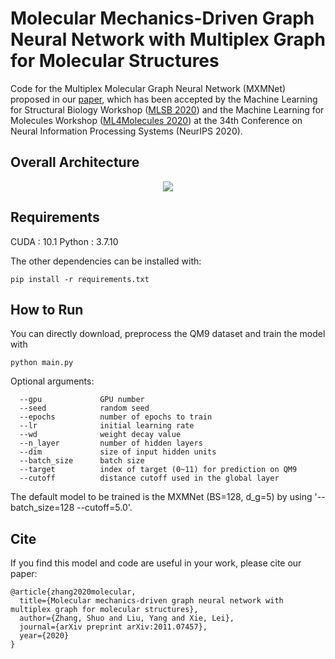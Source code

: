 # Molecular Mechanics-Driven Graph Neural Network with Multiplex Graph for Molecular Structures

Code for the Multiplex Molecular Graph Neural Network (MXMNet) proposed in our [paper](https://arxiv.org/abs/2011.07457), which has been accepted by the Machine Learning for Structural Biology Workshop ([MLSB 2020](https://www.mlsb.io/)) and the Machine Learning for Molecules Workshop ([ML4Molecules 2020](https://ml4molecules.github.io/)) at the 34th Conference on Neural Information Processing Systems (NeurIPS 2020).

## Overall Architecture

<p align="center">
<img src="https://github.com/zetayue/MXMNet/blob/master/MXMNet.png?raw=true">
</p>

## Requirements
CUDA : 10.1
Python : 3.7.10

The other dependencies can be installed with:
```
pip install -r requirements.txt
```
## How to Run
You can directly download, preprocess the QM9 dataset and train the model with 
```
python main.py
```
Optional arguments:
```
  --gpu             GPU number
  --seed            random seed
  --epochs          number of epochs to train
  --lr              initial learning rate
  --wd              weight decay value
  --n_layer         number of hidden layers
  --dim             size of input hidden units
  --batch_size      batch size
  --target          index of target (0~11) for prediction on QM9
  --cutoff          distance cutoff used in the global layer
```
The default model to be trained is the MXMNet (BS=128, d_g=5) by using '--batch_size=128 --cutoff=5.0'.

## Cite
If you find this model and code are useful in your work, please cite our paper:
```
@article{zhang2020molecular,
  title={Molecular mechanics-driven graph neural network with multiplex graph for molecular structures},
  author={Zhang, Shuo and Liu, Yang and Xie, Lei},
  journal={arXiv preprint arXiv:2011.07457},
  year={2020}
}
```
